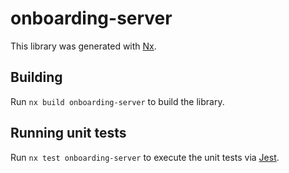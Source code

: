 # onboarding-server

This library was generated with [Nx](https://nx.dev).

## Building

Run `nx build onboarding-server` to build the library.

## Running unit tests

Run `nx test onboarding-server` to execute the unit tests via [Jest](https://jestjs.io).
